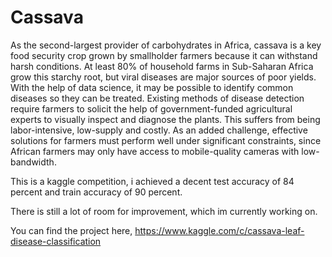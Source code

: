 # Cassava
As the second-largest provider of carbohydrates in Africa, cassava is a key food security crop grown by smallholder farmers because it can withstand harsh conditions. At least 80% of household farms in Sub-Saharan Africa grow this starchy root, but viral diseases are major sources of poor yields. With the help of data science, it may be possible to identify common diseases so they can be treated.  Existing methods of disease detection require farmers to solicit the help of government-funded agricultural experts to visually inspect and diagnose the plants. This suffers from being labor-intensive, low-supply and costly. As an added challenge, effective solutions for farmers must perform well under significant constraints, since African farmers may only have access to mobile-quality cameras with low-bandwidth.

This is a kaggle competition, i achieved a decent test accuracy of 84 percent and train accuracy of 90 percent.

There is still a lot of room for improvement, which im currently working on.

You can find the project here,
https://www.kaggle.com/c/cassava-leaf-disease-classification
